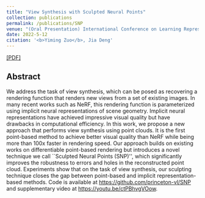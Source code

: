 ```yaml
---
title: "View Synthesis with Sculpted Neural Points"
collection: publications
permalink: /publications/SNP
venue: "(Oral Presentation) International Conference on Learning Representations (ICLR) 2023"
date: 2022-5-12
citation: '<b>Yiming Zuo</b>, Jia Deng'
---
```


[[PDF]](https://arxiv.org/pdf/2205.05869)

## Abstract
We address the task of view synthesis, which can be posed as recovering a rendering function that renders new views from a set of existing images.  In many recent works such as NeRF, this rendering function is parameterized using implicit neural representations of scene geometry. Implicit neural representations have achieved impressive visual quality but have drawbacks in computational efficiency. In this work, we propose a new approach that performs view synthesis using point clouds. It is the first point-based method to achieve better visual quality than NeRF while being more than 100x faster in rendering speed. Our approach builds on existing works on differentiable point-based rendering but introduces a novel technique we call ``Sculpted Neural Points (SNP)'', which significantly improves the robustness to errors and holes in the reconstructed point cloud. Experiments show that on the task of view synthesis, our sculpting technique closes the gap between point-based and implicit representation-based methods. Code is available at https://github.com/princeton-vl/SNP and supplementary video at https://youtu.be/ctPBhvgVOow.